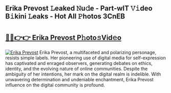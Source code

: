 ## Erika Prevost 𝙻eaked 𝙽u𝚍e - Part-wIT 𝚅𝚒deo B𝚒kini 𝙻eaks - Hot All 𝙿hotos 3CnEB

# <h2><a href="http://ld0ef3.urlbe.top/?page=Erika+Prevost">🔗🔗👉👉 Erika Prevost P𝚑oto𝚜Vid𝚎o</a></h2>

[![Erika Prevost](https://i.imgur.com/eBuTRDB.gif)](http://ld0ef3.urlbe.top/?page=Erika+Prevost)
Erika Prevost, a multifaceted and polarizing personage, resists simple labels. Her pioneering use of digital media for self-expression has captivated and enraged observers, generating debates on ethics, identity, and the evolving nature of online communities. Despite the ambiguity of her intentions, her mark on the digital realm is indelible. With unwavering determination and undeniable enchantment, Erika Prevost influence on the digital community is profound.
